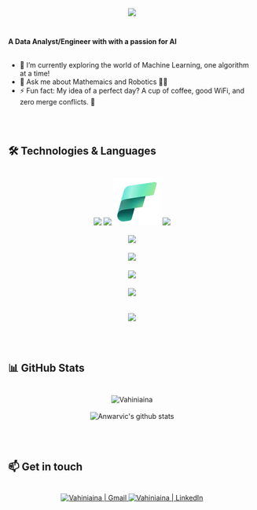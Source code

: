 <h1 align="center">
  <img src="https://readme-typing-svg.demolab.com?font=Fira+Code&weight=600&size=24&pause=1000&color=007BFF&center=true&vCenter=true&random=false&width=435&lines=Salama+eh!+👋+%2C+I'm+Vahiniaina" />
</h1>
<!-- Title Section -->
 <br> <strong> A Data Analyst/Engineer with with a passion for AI </strong>
  <br><br>

<!-- Description Section -->
<p align="left">
  
- 🌱 I’m currently exploring the world of Machine Learning, one algorithm at a time!
- 💬 Ask me about Mathemaics and Robotics 📐🤖
- ⚡ Fun fact: My idea of a perfect day? A cup of coffee, good WiFi, and zero merge conflicts.  🤪

</p>
<br><br>

## 🛠️ Technologies & Languages 
<br>
<div align="center">
    <img src="https://github.com/microsoft/PowerBI-Icons/blob/main/SVG/Power-BI.svg" height="40"/>
    <img src="https://upload.wikimedia.org/wikipedia/commons/3/34/Microsoft_Office_Excel_%282019%E2%80%93present%29.svg" height="40" />
    <img src="svg/fabric.svg">
    <img src="https://skillicons.dev/icons?i=azure" />
    <br><br>
    <img src="https://skillicons.dev/icons?i=python,fastapi,anaconda,sklearn,tensorflow,javascript,react,vite,d3,html,css,c,cpp" /><br><br>
    <img src="https://skillicons.dev/icons?i=postgres,mongodb,mysql,postman" /><br><br>
    <img src="https://skillicons.dev/icons?i=docker,kafka,github,git,githubactions,gitlab" /><br><br>
    <img src="https://skillicons.dev/icons?i=latex,linux,windows,powershell,md,matlab,obsidian,vscode,ps,figma" /><br><br>
    <img src="https://github-readme-stats.vercel.app/api/top-langs/?username=Vahiniaina&layout=compact&theme=radical" style="padding: 15px" /> 
</div>
<br><br>

## 📊 GitHub Stats
<br>
<div align="center">
    <img src="https://github-readme-streak-stats.herokuapp.com/?user=Vahiniaina&theme=radical" alt="Vahiniaina" />
    <br><br>
     <img src="https://github-readme-stats.vercel.app/api?username=Vahiniaina&show_icons=true&theme=radical" alt="Anwarvic's github stats"> 
    <br><br>
<!--     <img src="https://activity-graph.herokuapp.com/graph?username=Vahiniaina&theme=react-pink" /> -->
</div>
<br><br>

<!--  ## 🚀 GitHub Trophy
<br>
<div align="center">
    <img src="https://github-profile-trophy.vercel.app/?username=Vahiniaina&theme=radical" />
    <br><br>
</div>
-->



## 📫 Get in touch
<br>
<div align="center">
    <a href="mailto: randrianjatovov@gmail.com">
      <img alt="Vahiniaina | Gmail" src="https://skillicons.dev/icons?i=gmail" />
    </a>
    <a href="https://www.linkedin.com/in/vahiniaina-ranrianjatovo/">
      <img alt="Vahiniaina | LinkedIn" src="https://skillicons.dev/icons?i=linkedin" />
    </a>
</div>
<br />
